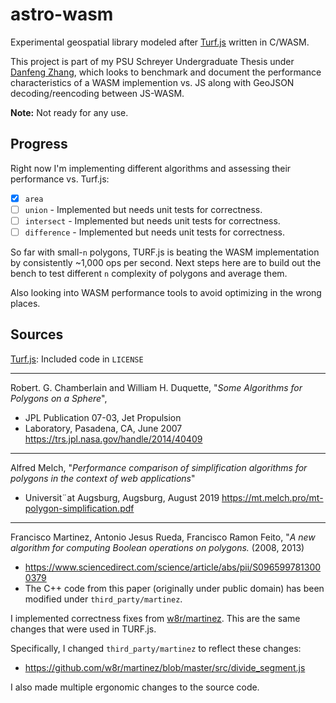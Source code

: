 # astro-wasm

Experimental geospatial library modeled after [Turf.js](https://github.com/Turfjs/turf) written in C/WASM.

This project is part of my PSU Schreyer Undergraduate Thesis under [Danfeng Zhang](http://www.cse.psu.edu/~dbz5017/), which looks to benchmark and document the performance characteristics of a WASM implemention vs. JS along with GeoJSON decoding/reencoding between JS-WASM.

**Note:** Not ready for any use.

## Progress

Right now I'm implementing different algorithms and assessing their performance vs. Turf.js:

- [x] `area`
- [ ] `union` - Implemented but needs unit tests for correctness.
- [ ] `intersect` - Implemented but needs unit tests for correctness.
- [ ] `difference` - Implemented but needs unit tests for correctness.

So far with small-`n` polygons, TURF.js is beating the WASM implementation by consistently ~1,000 ops per second. Next steps here are to build out the bench to test different `n` complexity of polygons and average them.

Also looking into WASM performance tools to avoid optimizing in the wrong places.

## Sources

[Turf.js](https://github.com/Turfjs/turf): Included code in `LICENSE`

--- 

Robert. G. Chamberlain and William H. Duquette, "*Some Algorithms for Polygons on a Sphere*",
* JPL Publication 07-03, Jet Propulsion
* Laboratory, Pasadena, CA, June 2007 https://trs.jpl.nasa.gov/handle/2014/40409

---

Alfred Melch, "*Performance comparison of simplification algorithms for polygons in the context of web applications*"
* Universit¨at Augsburg, Augsburg, August 2019 https://mt.melch.pro/mt-polygon-simplification.pdf

---

Francisco Martinez, Antonio Jesus Rueda, Francisco Ramon Feito, "*A new algorithm for computing Boolean operations on polygons.* (2008, 2013)
* https://www.sciencedirect.com/science/article/abs/pii/S0965997813000379
* The C++ code from this paper (originally under public domain) has been modified under `third_party/martinez`.

I implemented correctness fixes from [w8r/martinez](https://github.com/w8r/martinez). This are the same changes that were used in TURF.js.

Specifically, I changed `third_party/martinez` to reflect these changes:
- https://github.com/w8r/martinez/blob/master/src/divide_segment.js 

I also made multiple ergonomic changes to the source code.